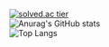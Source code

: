 [![solved.ac tier](http://mazassumnida.wtf/api/generate_badge?boj=dnjsqo5)](https://solved.ac/dnjsqo5)  
![Anurag's GitHub stats](https://github-readme-stats.vercel.app/api?username=waristo)  
![Top Langs](https://github-readme-stats.vercel.app/api/top-langs/?username=waristo&hide=html)
